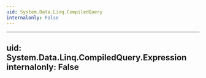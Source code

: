 ```yaml
---
uid: System.Data.Linq.CompiledQuery
internalonly: False
---
```


---
uid: System.Data.Linq.CompiledQuery.Expression
internalonly: False
---
